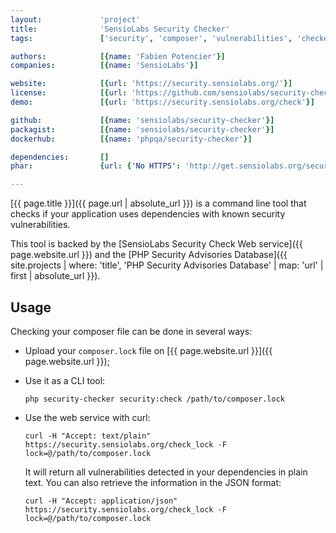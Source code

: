 ```yaml
---
layout:             'project'
title:              'SensioLabs Security Checker'
tags:               ['security', 'composer', 'vulnerabilities', 'checker', 'cli', 'online service'] 

authors:            [{name: 'Fabien Potencier'}] 
companies:          [{name: 'SensioLabs'}] 

website:            [{url: 'https://security.sensiolabs.org/'}]
license:            [{url: 'https://github.com/sensiolabs/security-checker/blob/master/LICENSE', label: 'MIT License'}]
demo:               [{url: 'https://security.sensiolabs.org/check'}]

github:             [{name: 'sensiolabs/security-checker'}]
packagist:          [{name: 'sensiolabs/security-checker'}]          
dockerhub:          [{name: 'phpqa/security-checker'}] 

dependencies:       []
phar:               {url: {'No HTTPS': 'http://get.sensiolabs.org/security-checker.phar'}}

---
```


[{{ page.title }}]({{ page.url | absolute_url }}) is a command line tool that checks if your
application uses dependencies with known security vulnerabilities.
 
<!--more--> 

This tool is backed by the [SensioLabs Security Check Web service]({{ page.website.url }})
and the [PHP Security Advisories Database]({{ site.projects | where: 'title', 'PHP Security Advisories Database' | map: 'url' | first | absolute_url }}).

## Usage

Checking your composer file can be done in several ways:

* Upload your `composer.lock` file on [{{ page.website.url }}]({{ page.website.url }});

* Use it as a CLI tool:

    ```php security-checker security:check /path/to/composer.lock```

* Use the web service with curl:

    ```curl -H "Accept: text/plain" https://security.sensiolabs.org/check_lock -F lock=@/path/to/composer.lock```

   It will return all vulnerabilities detected in your dependencies in plain
   text. You can also retrieve the information in the JSON format:

    ```curl -H "Accept: application/json" https://security.sensiolabs.org/check_lock -F lock=@/path/to/composer.lock```
